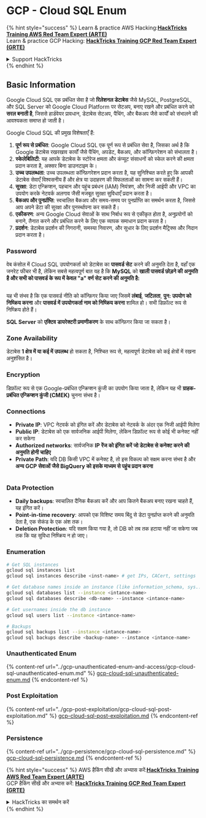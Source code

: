 # GCP - Cloud SQL Enum

{% hint style="success" %}
Learn & practice AWS Hacking:<img src="../../../.gitbook/assets/image (1).png" alt="" data-size="line">[**HackTricks Training AWS Red Team Expert (ARTE)**](https://training.hacktricks.xyz/courses/arte)<img src="../../../.gitbook/assets/image (1).png" alt="" data-size="line">\
Learn & practice GCP Hacking: <img src="../../../.gitbook/assets/image (2).png" alt="" data-size="line">[**HackTricks Training GCP Red Team Expert (GRTE)**<img src="../../../.gitbook/assets/image (2).png" alt="" data-size="line">](https://training.hacktricks.xyz/courses/grte)

<details>

<summary>Support HackTricks</summary>

* Check the [**subscription plans**](https://github.com/sponsors/carlospolop)!
* **Join the** 💬 [**Discord group**](https://discord.gg/hRep4RUj7f) or the [**telegram group**](https://t.me/peass) or **follow** us on **Twitter** 🐦 [**@hacktricks\_live**](https://twitter.com/hacktricks\_live)**.**
* **Share hacking tricks by submitting PRs to the** [**HackTricks**](https://github.com/carlospolop/hacktricks) and [**HackTricks Cloud**](https://github.com/carlospolop/hacktricks-cloud) github repos.

</details>
{% endhint %}

## Basic Information

Google Cloud SQL एक प्रबंधित सेवा है जो **रिलेशनल डेटाबेस** जैसे MySQL, PostgreSQL, और SQL Server को Google Cloud Platform पर सेटअप, बनाए रखने और प्रबंधित करने को **सरल बनाती है**, जिससे हार्डवेयर प्रावधान, डेटाबेस सेटअप, पैचिंग, और बैकअप जैसे कार्यों को संभालने की आवश्यकता समाप्त हो जाती है।

Google Cloud SQL की प्रमुख विशेषताएँ हैं:

1. **पूर्ण रूप से प्रबंधित**: Google Cloud SQL एक पूर्ण रूप से प्रबंधित सेवा है, जिसका अर्थ है कि Google डेटाबेस रखरखाव कार्यों जैसे पैचिंग, अपडेट, बैकअप, और कॉन्फ़िगरेशन को संभालता है।
2. **स्केलेबिलिटी**: यह आपके डेटाबेस के स्टोरेज क्षमता और कंप्यूट संसाधनों को स्केल करने की क्षमता प्रदान करता है, अक्सर बिना डाउनटाइम के।
3. **उच्च उपलब्धता**: उच्च उपलब्धता कॉन्फ़िगरेशन प्रदान करता है, यह सुनिश्चित करते हुए कि आपकी डेटाबेस सेवाएँ विश्वसनीय हैं और क्षेत्र या उदाहरण की विफलताओं का सामना कर सकती हैं।
4. **सुरक्षा**: डेटा एन्क्रिप्शन, पहचान और पहुंच प्रबंधन (IAM) नियंत्रण, और निजी आईपी और VPC का उपयोग करके नेटवर्क अलगाव जैसी मजबूत सुरक्षा सुविधाएँ प्रदान करता है।
5. **बैकअप और पुनर्प्राप्ति**: स्वचालित बैकअप और समय-समय पर पुनर्प्राप्ति का समर्थन करता है, जिससे आप अपने डेटा की सुरक्षा और पुनर्स्थापना कर सकते हैं।
6. **एकीकरण**: अन्य Google Cloud सेवाओं के साथ निर्बाध रूप से एकीकृत होता है, अनुप्रयोगों को बनाने, तैनात करने और प्रबंधित करने के लिए एक व्यापक समाधान प्रदान करता है।
7. **प्रदर्शन**: डेटाबेस प्रदर्शन की निगरानी, समस्या निवारण, और सुधार के लिए प्रदर्शन मैट्रिक्स और निदान प्रदान करता है।

### Password

वेब कंसोल में Cloud SQL उपयोगकर्ता को डेटाबेस का **पासवर्ड सेट** करने की अनुमति देता है, वहाँ एक जनरेट फीचर भी है, लेकिन सबसे महत्वपूर्ण बात यह है कि **MySQL** को **खाली पासवर्ड छोड़ने की अनुमति है और सभी को पासवर्ड के रूप में केवल "a" वर्ण सेट करने की अनुमति है:**

<figure><img src="../../../.gitbook/assets/image (14).png" alt=""><figcaption></figcaption></figure>

यह भी संभव है कि एक पासवर्ड नीति को कॉन्फ़िगर किया जाए जिसमें **लंबाई**, **जटिलता**, **पुन: उपयोग को निष्क्रिय करना** और **पासवर्ड में उपयोगकर्ता नाम को निष्क्रिय करना** शामिल हो। सभी डिफ़ॉल्ट रूप से निष्क्रिय होते हैं।

**SQL Server** को **एक्टिव डायरेक्टरी प्रमाणीकरण** के साथ कॉन्फ़िगर किया जा सकता है।

### Zone Availability

डेटाबेस **1 क्षेत्र में या कई में उपलब्ध** हो सकता है, निश्चित रूप से, महत्वपूर्ण डेटाबेस को कई क्षेत्रों में रखना अनुशंसित है।

### Encryption

डिफ़ॉल्ट रूप से एक Google-प्रबंधित एन्क्रिप्शन कुंजी का उपयोग किया जाता है, लेकिन यह भी **ग्राहक-प्रबंधित एन्क्रिप्शन कुंजी (CMEK)** चुनना संभव है।

### Connections

* **Private IP**: VPC नेटवर्क को इंगित करें और डेटाबेस को नेटवर्क के अंदर एक निजी आईपी मिलेगा
* **Public IP**: डेटाबेस को एक सार्वजनिक आईपी मिलेगा, लेकिन डिफ़ॉल्ट रूप से कोई भी कनेक्ट नहीं कर सकेगा
* **Authorized networks**: सार्वजनिक **IP रेंज को इंगित करें जो डेटाबेस से कनेक्ट करने की अनुमति होनी चाहिए**
* **Private Path**: यदि DB किसी VPC में कनेक्ट है, तो इस विकल्प को सक्षम करना संभव है और **अन्य GCP सेवाओं जैसे BigQuery को इसके माध्यम से पहुंच प्रदान करना**

<figure><img src="../../../.gitbook/assets/image (15).png" alt=""><figcaption></figcaption></figure>

### Data Protection

* **Daily backups**: स्वचालित दैनिक बैकअप करें और आप कितने बैकअप बनाए रखना चाहते हैं, यह इंगित करें।
* **Point-in-time recovery**: आपको एक विशिष्ट समय बिंदु से डेटा पुनर्प्राप्त करने की अनुमति देता है, एक सेकंड के एक अंश तक।
* **Deletion Protection**: यदि सक्षम किया गया है, तो DB को तब तक हटाया नहीं जा सकेगा जब तक कि यह सुविधा निष्क्रिय न हो जाए।

### Enumeration
```bash
# Get SQL instances
gcloud sql instances list
gcloud sql instances describe <inst-name> # get IPs, CACert, settings

# Get database names inside an instance (like information_schema, sys...)
gcloud sql databases list --instance <intance-name>
gcloud sql databases describe <db-name> --instance <intance-name>

# Get usernames inside the db instance
gcloud sql users list --instance <intance-name>

# Backups
gcloud sql backups list --instance <intance-name>
gcloud sql backups describe <backup-name> --instance <intance-name>
```
### Unauthenticated Enum

{% content-ref url="../gcp-unauthenticated-enum-and-access/gcp-cloud-sql-unauthenticated-enum.md" %}
[gcp-cloud-sql-unauthenticated-enum.md](../gcp-unauthenticated-enum-and-access/gcp-cloud-sql-unauthenticated-enum.md)
{% endcontent-ref %}

### Post Exploitation

{% content-ref url="../gcp-post-exploitation/gcp-cloud-sql-post-exploitation.md" %}
[gcp-cloud-sql-post-exploitation.md](../gcp-post-exploitation/gcp-cloud-sql-post-exploitation.md)
{% endcontent-ref %}

### Persistence

{% content-ref url="../gcp-persistence/gcp-cloud-sql-persistence.md" %}
[gcp-cloud-sql-persistence.md](../gcp-persistence/gcp-cloud-sql-persistence.md)
{% endcontent-ref %}

{% hint style="success" %}
AWS हैकिंग सीखें और अभ्यास करें:<img src="../../../.gitbook/assets/image (1).png" alt="" data-size="line">[**HackTricks Training AWS Red Team Expert (ARTE)**](https://training.hacktricks.xyz/courses/arte)<img src="../../../.gitbook/assets/image (1).png" alt="" data-size="line">\
GCP हैकिंग सीखें और अभ्यास करें: <img src="../../../.gitbook/assets/image (2).png" alt="" data-size="line">[**HackTricks Training GCP Red Team Expert (GRTE)**<img src="../../../.gitbook/assets/image (2).png" alt="" data-size="line">](https://training.hacktricks.xyz/courses/grte)

<details>

<summary>HackTricks का समर्थन करें</summary>

* [**सदस्यता योजनाएँ**](https://github.com/sponsors/carlospolop) देखें!
* **💬 [**Discord समूह**](https://discord.gg/hRep4RUj7f) या [**telegram समूह**](https://t.me/peass) में शामिल हों या **Twitter** 🐦 पर हमें **फॉलो** करें [**@hacktricks\_live**](https://twitter.com/hacktricks\_live)**.**
* **हैकिंग ट्रिक्स साझा करें और [**HackTricks**](https://github.com/carlospolop/hacktricks) और [**HackTricks Cloud**](https://github.com/carlospolop/hacktricks-cloud) गिटहब रिपोजिटरी में PR सबमिट करें।**

</details>
{% endhint %}

